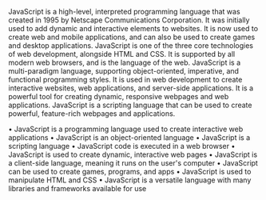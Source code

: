 
JavaScript is a high-level, interpreted programming language that was created in 1995 by Netscape Communications Corporation. It was initially used to add dynamic and interactive elements to websites. It is now used to create web and mobile applications, and can also be used to create games and desktop applications. JavaScript is one of the three core technologies of web development, alongside HTML and CSS. It is supported by all modern web browsers, and is the language of the web. JavaScript is a multi-paradigm language, supporting object-oriented, imperative, and functional programming styles. It is used in web development to create interactive websites, web applications, and server-side applications. It is a powerful tool for creating dynamic, responsive webpages and web applications. JavaScript is a scripting language that can be used to create powerful, feature-rich webpages and applications.


• JavaScript is a programming language used to create interactive web applications
• JavaScript is an object-oriented language
• JavaScript is a scripting language
• JavaScript code is executed in a web browser
• JavaScript is used to create dynamic, interactive web pages
• JavaScript is a client-side language, meaning it runs on the user's computer
• JavaScript can be used to create games, programs, and apps
• JavaScript is used to manipulate HTML and CSS
• JavaScript is a versatile language with many libraries and frameworks available for use